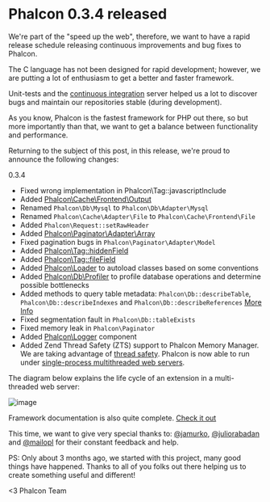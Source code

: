 Phalcon 0.3.4 released
======================

We're part of the "speed up the web", therefore, we want to have a rapid 
release schedule releasing continuous improvements and bug fixes to Phalcon.

The C language has not been designed for rapid development; however, we are 
putting a lot of enthusiasm to get a better and faster framework.

Unit-tests and the 
[continuous integration](http://travis-ci.org/#!/phalcon/cphalcon) server 
helped us a lot to discover bugs and maintain our repositories stable (during 
development).

As you know, Phalcon is the fastest framework for PHP out there, so but more 
importantly than that, we want to get a balance between functionality and 
performance.

Returning to the subject of this post, in this release, we're proud to announce 
the following changes:

0.3.4

- Fixed wrong implementation in Phalcon\Tag::javascriptInclude
- Added [Phalcon\Cache\Frontend\Output](https://docs.phalconphp.com/en/latest/reference/cache.html)
- Renamed `Phalcon\Db\Mysql` to `Phalcon\Db\Adapter\Mysql`
- Renamed `Phalcon\Cache\Adapter\File` to `Phalcon\Cache\Frontend\File`
- Added `Phalcon\Request::setRawHeader`
- Added [Phalcon\Paginator\Adapter\Array](https://docs.phalconphp.com/en/latest/reference/pagination.html)
- Fixed pagination bugs in `Phalcon\Paginator\Adapter\Model`
- Added [Phalcon\Tag::hiddenField](https://docs.phalconphp.com/en/latest/reference/volt.html#using-tag-helpers)
- Added [Phalcon\Tag::fileField](https://docs.phalconphp.com/en/latest/reference/volt.html#using-tag-helpers)
- Added [Phalcon\Loader](https://docs.phalconphp.com/en/latest/reference/loader.html) to 
  autoload classes based on some conventions
- Added [Phalcon\Db\Profiler](https://docs.phalconphp.com/en/latest/reference/whats-next.html)
  to profile database operations and determine possible bottlenecks
- Added methods to query table metadata: `Phalcon\Db::describeTable`,
  `Phalcon\Db::describeIndexes` and `Phalcon\Db::describeReferences`
  [More Info](https://docs.phalconphp.com/en/latest/reference/db.html#describing-tables-views)
- Fixed segmentation fault in `Phalcon\Db::tableExists`
- Fixed memory leak in `Phalcon\Paginator`
- Added [Phalcon\Logger](https://docs.phalconphp.com/en/latest/reference/logging.html)
  component
- Added Zend Thread Safety (ZTS) support to Phalcon Memory Manager. We
  are taking advantage of [thread safety](http://en.wikipedia.org/wiki/Thread_safety). 
  Phalcon is now able to run under [single-process multithreaded web servers](http://httpd.apache.org/docs/2.0/en/mpm.html).

The diagram below explains the life cycle of an extension in a multi-threaded web server:

![image](https://static-blog.phalconphp.com/images/posts/mpm.png)

Framework documentation is also quite complete. [Check it out](https://docs.phalconphp.com)

This time, we want to give very special thanks to:
[@jamurko](https://twitter.com/#!/jamurko),
[@juliorabadan](https://twitter.com/#!/juliorabadan) and
[@mailopl](https://twitter.com/#!/mailopl) for their constant feedback and help.

PS: Only about 3 months ago, we started with this project, many good things 
have happened. Thanks to all of you folks out there helping us to create 
something useful and different!

<3 Phalcon Team
